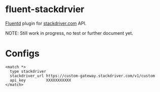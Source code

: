 fluent-stackdrvier
==================

[Fluentd](http://www.fluentd.org) plugin for [stackdriver.com](http://stackdriver.com) API.

NOTE: Still work in progress, no test or further document yet.

Configs
===========
    <match *>
      type stackdriver
      stackdriver_url https://custom-gateway.stackdriver.com/v1/custom
      api_key         XXXXXXXXXXX
    </match>


